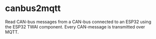 # canbus2mqtt

Read CAN-bus messages from a CAN-bus connected to an ESP32 using the ESP32 TWAI component.
Every CAN-message is transmitted over MQTT.

